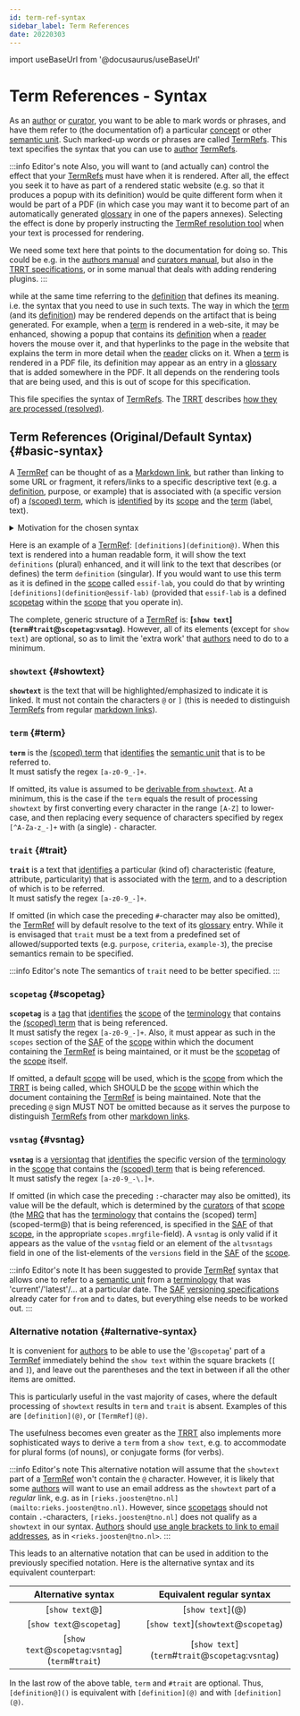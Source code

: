 ```yaml
---
id: term-ref-syntax
sidebar_label: Term References
date: 20220303
---
```


import useBaseUrl from '@docusaurus/useBaseUrl'

# Term References - Syntax

As an [author](@) or [curator](@), you want to be able to mark words or phrases, and have them refer to (the documentation of) a particular [concept](@) or other [semantic unit](@). Such marked-up words or phrases are called [TermRefs](@). This text specifies the syntax that you can use to [author](@) [TermRefs](@).

:::info Editor's note
Also, you will want to (and actually can) control the effect that your [TermRefs](@) must have when it is rendered. After all, the effect you seek it to have as part of a rendered static website (e.g. so that it produces a popup with its definition) would be quite different form when it would be part of a PDF (in which case you may want it to become part of an automatically generated [glossary](@) in one of the papers annexes). Selecting the effect is done by properly instructing the [TermRef resolution tool](trrt@) when your text is processed for rendering.

We need some text here that points to the documentation for doing so. This could be e.g. in the [authors manual](/docs/manuals/author) and [curators manual](/docs/manuals/curator), but also in the [TRRT specifications](/docs/spec-tools/trrt), or in some manual that deals with adding rendering plugins.
:::

while at the same time referring to the [definition](@) that defines its meaning. i.e. the syntax that you need to use in such texts. The way in which the [term](@) (and its [definition](@)) may be rendered depends on the artifact that is being generated. For example, when a [term](@) is rendered in a web-site, it may be enhanced, showing a popup that contains its [definition](@) when a [reader](@) hovers the mouse over it, and that hyperlinks to the page in the website that explains the term in more detail when the [reader](@) clicks on it. When a [term](@) is rendered in a PDF file, its definition may appear as an entry in a [glossary](@) that is added somewhere in the PDF. It all depends on the rendering tools that are being used, and this is out of scope for this specification.

This file specifies the syntax of [TermRefs](@). The [TRRT](@) describes [how they are processed (resolved)](/docs/spec-tools/trrt#term-ref-resolution).

## Term References (Original/Default Syntax) {#basic-syntax}

A [TermRef](@) can be thought of as a [Markdown link](https://www.markdownguide.org/basic-syntax/#links), but rather than linking to some URL or fragment, it refers/links to a specific descriptive text (e.g. a [definition](@), purpose, or example) that is associated with (a specific version of) a [(scoped) term](scoped-term@), which is [identified](@) by its [scope](@) and the [term](@) (label, text).

<details>
  <summary>Motivation for the chosen syntax</summary>

We want to enable [authors](@) to use [TermRefs](@) pervasively, which means it must be easy to use, and mistakes should be (relatively) hard to make, yet easy to detect, identify, and correct. [Markdown links](https://www.markdownguide.org/basic-syntax/#links) are of the form \[`show text`\](`ref-text`), where `show text` is the text that is rendered and emphasized so that a [reader](@) knows it can be clicked, and `ref-text` is a (relative or absolute) URL, or a [heading ID](https://www.markdownguide.org/extended-syntax/#linking-to-heading-ids), that identifies the resource (e.g. web page, or place therein) that is being referenced. So, we need a syntax for [TermRefs](@) that is<br/>- sufficiently similar to a [Markdown link](https://www.markdownguide.org/basic-syntax/#links),<br/>- 'humanly interpretable' when it isn't processed by the [TRRT](@),<br/>- easy to use for [authors](@), and<br/>- sufficiently distinct from a Markdown link so that the [TRRT](@) will not process Markdown links yet will process the [TermRefs](@).

</details>

Here is an example of a [TermRef](@): `[definitions](definition@)`. When this text is rendered into a human readable form, it will show the text `definitions` (plural) enhanced, and it will link to the text that describes (or defines) the term `definition` (singular). If you would want to use this term as it is defined in the [scope](@) called `essif-lab`, you could do that by wrinting `[definitions](definition@essif-lab)` (provided that `essif-lab` is a defined [scopetag](@) within the [scope](@) that you operate in).

The complete, generic structure of a [TermRef](@) is: **\[`show text`\](`term`#`trait`@`scopetag`:`vsntag`)**. However, all of its elements (except for `show text`) are optional, so as to limit the 'extra work' that [authors](@) need to do to a minimum.

### `showtext` {#showtext}

**`showtext`** is the text that will be highlighted/emphasized to indicate it is linked.
It must not contain the characters `@` or `]` (this is needed to distinguish [TermRefs](@) from regular [markdown links](https://www.markdownguide.org/basic-syntax/#links)).

### `term` {#term}

**`term`** is the [(scoped) term](@) that [identifies](@) the [semantic unit](@) that is to be referred to.<br/>It must satisfy the regex `[a-z0-9_-]+`.

If omitted, its value is assumed to be [derivable from `showtext`](/docs/spec-tools/trrt#id).
At a minimum, this is the case if the `term` equals the result of processing `showtext` by first converting every character in the range `[A-Z]` to lower-case, and then replacing every sequence of characters specified by regex `[^A-Za-z_-]+` with (a single) `-` character.

### `trait` {#trait}

**`trait`** is a text that [identifies](@) a particular (kind of) characteristic (feature, attribute, particularity) that is associated with the [term](@), and to a description of which is to be referred.<br/>It must satisfy the regex `[a-z0-9_-]+`.

If omitted (in which case the preceding `#`-character may also be omitted), the [TermRef](@) will by default resolve to the text of its [glossary](@) entry. While it is envisaged that `trait` must be a text from a predefined set of allowed/supported texts (e.g. `purpose`, `criteria`, `example-3`), the precise semantics remain to be specified.

:::info Editor's note
The semantics of `trait` need to be better specified.
:::
### `scopetag` {#scopetag}

**`scopetag`** is a [tag](@) that [identifies](@) the [scope](@) of the [terminology](@) that contains the [(scoped) term](scoped-term@) that is being referenced.<br/>It must satisfy the regex `[a-z0-9_-]+`. Also, it must appear as such in the `scopes` section of the [SAF](@) of the [scope](@) within which the document containing the [TermRef](@) is being maintained, or it must be the [scopetag](@) of the [scope](@) itself.

If omitted, a default [scope](@) will be used, which is the [scope](@) from which the [TRRT](@) is being called, which SHOULD be the [scope](@) within which the document containing the [TermRef](@) is being maintained. Note that the preceding `@` sign MUST NOT be omitted because as it serves the purpose to distinguish [TermRefs](@) from other [markdown links](https://www.markdownguide.org/basic-syntax/#links).

### `vsntag` {#vsntag}

**`vsntag`** is a [versiontag](@) that [identifies](@) the specific version of the [terminology](@) in the [scope](@) that contains the [(scoped) term](scoped-term@) that is being referenced.<br/>It must satisfy the regex `[a-z0-9_-\.]+`.

If omitted (in which case the preceding `:`-character may also be omitted), its value will be the default, which is determined by the [curators](@) of that [scope](@) (the [MRG](@) that has the [terminology](@) that contains the (scoped) term](scoped-term@) that is being referenced, is specified in the [SAF](@) of that [scope](@), in the appropriate `scopes.mrgfile`-field). A `vsntag` is only valid if it appears as the value of the `vsntag` field or an element of the `altvsntags` field in one of the list-elements of the `versions` field in the [SAF](@) of the [scope](@).

:::info Editor's note
It has been suggested to provide [TermRef](@) syntax that allows one to refer to a [semantic unit](@) from a [terminology](@) that was 'current'/'latest'/... at a particular date. The [SAF](@) [versioning specifications](/docs/spec-files/saf#versions) already cater for `from` and `to` dates, but everything else needs to be worked out.
:::

### Alternative notation {#alternative-syntax}

It is convenient for [authors](@) to be able to use the '@`scopetag`' part of a [TermRef](@) immediately behind the `show text` within the square brackets (`[` and `]`), and leave out the parentheses and the text in between if all the other items are omitted.

This is particularly useful in the vast majority of cases, where the default processing of `showtext` results in `term` and `trait` is absent. Examples of this are `[definition](@)`, or `[TermRef](@)`.

The usefulness becomes even greater as the [TRRT](@) also implements more sophisticated ways to derive a `term` from a `show text`, e.g. to accommodate for plural forms (of nouns), or conjugate forms (for verbs).

:::info Editor's note
This alternative notation will assume that the `showtext` part of a [TermRef](@) won't contain the `@` character. However, it is likely that some [authors](@) will want to use an email address as the `showtext` part of a *regular* link, e.g. as in `[rieks.joosten@tno.nl](mailto:rieks.joosten@tno.nl)`. However, since [scopetags](@) should not contain `.`-characters, `[rieks.joosten@tno.nl]` does not qualify as a `showtext` in our syntax. [Authors](@) should [use angle brackets to link to email addresses](https://www.markdownguide.org/basic-syntax/#urls-and-email-addresses), as in `<rieks.joosten@tno.nl>`.
:::

This leads to an alternative notation that can be used in addition to the previously specified notation. Here is the alternative syntax and its equivalent counterpart:

| Alternative syntax | Equivalent regular syntax |
| :----------------: | :-----------------------: |
| \[`show text`@\] | \[`show text`\](@) |
| \[`show text`@`scopetag`\] | \[`show text`\](`showtext`@`scopetag`) |
| \[`show text`@`scopetag`:`vsntag`\](`term`#`trait`) | \[`show text`\](`term`#`trait`@`scopetag`:`vsntag`) |

In the last row of the above table, `term` and `#trait` are optional. Thus, `[definition@]()` is equivalent with `[definition](@)` and with `[definition](@)`.
